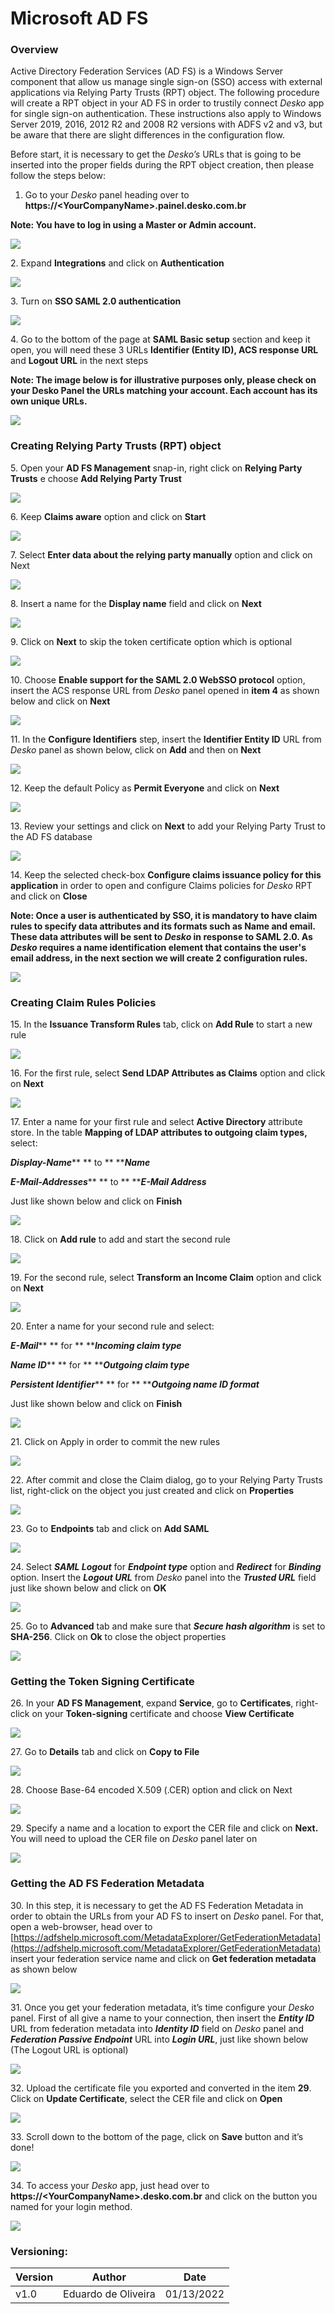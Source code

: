 # Microsoft AD FS

### Overview <a href="#_toc92963874" id="_toc92963874"></a>

Active Directory Federation Services (AD FS) is a Windows Server component that allow us manage single sign-on (SSO) access with external applications via Relying Party Trusts (RPT) object. The following procedure will create a RPT object in your AD FS in order to trustily connect _Desko_ app for single sign-on authentication. These instructions also apply to Windows Server 2019, 2016, 2012 R2 and 2008 R2 versions with ADFS v2 and v3, but be aware that there are slight differences in the configuration flow.

Before start, it is necessary to get the _Desko’s_ URLs that is going to be inserted into the proper fields during the RPT object creation, then please follow the steps below:

1. Go to your _Desko_ panel heading over to **https://\<YourCompanyName>.painel.desko.com.br**

**Note: You have to log in using a Master or Admin account.**

![](../.gitbook/assets/1)

2\.  Expand **Integrations** and click on **Authentication**

![](../.gitbook/assets/2)

3\.  Turn on **SSO SAML 2.0 authentication**

![](../.gitbook/assets/sso8.png)

4\.  Go to the bottom of the page at **SAML Basic setup** section and keep it open, you will need these 3 URLs **Identifier (Entity ID), ACS response URL** and **Logout URL** in the next steps

**Note: The image below is for illustrative purposes only, please check on your Desko Panel the URLs matching your account. Each account has its own unique URLs.**

![](<../.gitbook/assets/sso13 (1).png>)

### Creating Relying Party Trusts (RPT) object <a href="#_occ5a3rr1goy" id="_occ5a3rr1goy"></a>

5\.  Open your **AD FS Management** snap-in, right click on **Relying Party Trusts** e choose **Add Relying Party Trust**

![](../.gitbook/assets/5)

6\.  Keep **Claims aware** option and click on **Start**

![](../.gitbook/assets/6)

7\.  Select **Enter data about the relying party manually** option and click on Next

![](../.gitbook/assets/7)

8\.  Insert a name for the **Display name** field and click on **Next**

![](../.gitbook/assets/8)

9\.  Click on **Next** to skip the token certificate option which is optional

![](../.gitbook/assets/9)

10\.  Choose **Enable support for the SAML 2.0 WebSSO protocol** option, insert the ACS response URL from _Desko_ panel opened in **item 4** as shown below and click on **Next**

![](../.gitbook/assets/10)

11\.  In the **Configure Identifiers** step, insert the **Identifier Entity ID** URL from _Desko_ panel as shown below, click on **Add** and then on **Next**

![](../.gitbook/assets/11)

12\.  Keep the default Policy as **Permit Everyone** and click on **Next**

![](../.gitbook/assets/12)

13\.  Review your settings and click on **Next** to add your Relying Party Trust to the AD FS database

![](../.gitbook/assets/13)

14\.  Keep the selected check-box **Configure claims issuance policy for this application** in order to open and configure Claims policies for _Desko_ RPT and click on **Close**

**Note: Once a user is authenticated by SSO, it is mandatory to have claim rules to specify data attributes and its formats such as Name and email. These data attributes will be sent to **_**Desko**_** in response to SAML 2.0. As **_**Desko**_** requires a name identification element that contains the user's email address, in the next section we will create 2 configuration rules.**

![](../.gitbook/assets/14)

### Creating Claim Rules Policies <a href="#_toc92963876" id="_toc92963876"></a>

15\.  In the **Issuance Transform Rules** tab, click on **Add Rule** to start a new rule

![](../.gitbook/assets/15)

16\.  For the first rule, select **Send LDAP Attributes as Claims** option and click on **Next**

![](../.gitbook/assets/16)

17\.  Enter a name for your first rule and select **Active Directory** attribute store. In the table **Mapping of LDAP attributes to outgoing claim types,** select:

_**Display-Name**_** ** to ** **_**Name**_

_**E-Mail-Addresses**_** ** to ** **_**E-Mail Address**_

Just like shown below and click on **Finish**

![](../.gitbook/assets/17)

18\.  Click on **Add rule** to add and start the second rule

![](../.gitbook/assets/18)

19\.  For the second rule, select **Transform an Income Claim** option and click on **Next**

![](../.gitbook/assets/19)

20\.  Enter a name for your second rule and select:

_**E-Mail**_** ** for ** **_**Incoming claim type**_

_**Name ID**_** ** for ** **_**Outgoing claim type**_

_**Persistent Identifier**_** ** for ** **_**Outgoing name ID format**_

Just like shown below and click on **Finish**

![](../.gitbook/assets/20)

21\.  Click on Apply in order to commit the new rules

![](../.gitbook/assets/adfs17.png)

22\.  After commit and close the Claim dialog, go to your Relying Party Trusts list, right-click on the object you just created and click on **Properties**

![](../.gitbook/assets/adfs18.png)

23\.  Go to **Endpoints** tab and click on **Add SAML**

![](../.gitbook/assets/adfs19.png)

24\.  Select _**SAML Logout**_ for _**Endpoint type**_ option and _**Redirect**_ for _**Binding**_ option. Insert the _**Logout URL**_ from _Desko_ panel into the _**Trusted URL**_ field just like shown below and click on **OK**

![](../.gitbook/assets/adfs20.png)

25\.  Go to **Advanced** tab and make sure that _**Secure hash algorithm**_ is set to **SHA-256**. Click on **Ok** to close the object properties

![](../.gitbook/assets/adfs22.png)

### Getting the Token Signing Certificate <a href="#_toc92963877" id="_toc92963877"></a>

26\.  In your **AD FS Management**, expand **Service**, go to **Certificates**, right-click on your **Token-signing** certificate and choose **View Certificate**

![](../.gitbook/assets/adfs23.png)

27\.  Go to **Details** tab and click on **Copy to File**

![](../.gitbook/assets/adfs24.png)

28\.  Choose Base-64 encoded X.509 (.CER) option and click on Next

![](../.gitbook/assets/adfs25.png)

29\.  Specify a name and a location to export the CER file and click on **Next.** You will need to upload the CER file on _Desko_ panel later on

![](../.gitbook/assets/adfs26.png)

### Getting the AD FS Federation Metadata <a href="#_toc92963878" id="_toc92963878"></a>

30\.  In this step, it is necessary to get the AD FS Federation Metadata in order to obtain the URLs from your AD FS to insert on _Desko_ panel. For that, open a web-browser, head over to [https://adfshelp.microsoft.com/MetadataExplorer/GetFederationMetadata](https://adfshelp.microsoft.com/MetadataExplorer/GetFederationMetadata) insert your federation service name and click on **Get federation metadata** as shown below

![](../.gitbook/assets/adfs27.png)

31\.  Once you get your federation metadata, it’s time configure your _Desko_ panel. First of all give a name to your connection, then insert the _**Entity ID**_ URL from federation metadata into _**Identity ID**_ field on _Desko_ panel and _**Federation Passive Endpoint**_ URL into _**Login URL**_, just like shown below (The Logout URL is optional)

![](../.gitbook/assets/adfs28.png)

32\.  Upload the certificate file you exported and converted in the item **29**. Click on **Update Certificate**, select the CER file and click on **Open**

![](../.gitbook/assets/adfs29.png)

33\.  Scroll down to the bottom of the page, click on **Save** button and it’s done!

![](<../.gitbook/assets/okta19 (1).png>)

34\.  To access your _Desko_ app, just head over to **https://\<YourCompanyName>.desko.com.br** and click on the button you named for your login method.

![](../.gitbook/assets/Capture.PNG)

### Versioning: <a href="#_toc92963879" id="_toc92963879"></a>

| **Version** | **Author**          | **Date**   |
| ----------- | ------------------- | ---------- |
| v1.0        | Eduardo de Oliveira | 01/13/2022 |
